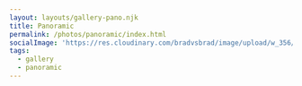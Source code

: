 ```yaml
---
layout: layouts/gallery-pano.njk
title: Panoramic
permalink: /photos/panoramic/index.html
socialImage: 'https://res.cloudinary.com/bradvsbrad/image/upload/w_356/photos/ar/20180205-DSC02510-Edit.jpg'
tags:
  - gallery
  - panoramic
---
```

